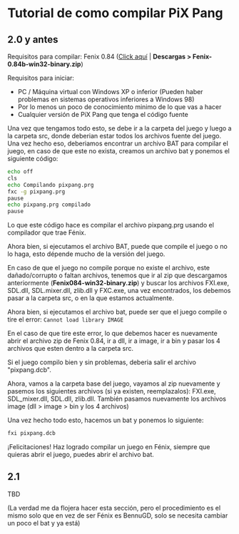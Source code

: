 # Tutorial de como compilar PiX Pang

## 2.0 y antes
Requisitos para compilar:
Fenix 0.84 ([Click aquí](https://web.archive.org/web/20050211004716/https://fenix.divsite.net/ "Click aquí") | **Descargas > Fenix-0.84b-win32-binary.zip**)

Requisitos para iniciar:
- PC / Máquina virtual con Windows XP o inferior (Pueden haber problemas en sistemas operativos inferiores a Windows 98)
- Por lo menos un poco de conocimiento minimo de lo que vas a hacer
- Cualquier versión de PiX Pang que tenga el código fuente

Una vez que tengamos todo esto, se debe ir a la carpeta del juego y luego a la carpeta src, donde deberian estar todos los archivos fuente del juego. Una vez hecho eso, deberiamos encontrar un archivo BAT para compilar el juego, en caso de que este no exista, creamos un archivo bat y ponemos el siguiente código:

```bash
echo off
cls
echo Compilando pixpang.prg
fxc -g pixpang.prg
pause
echo pixpang.prg compilado
pause 
```

Lo que este código hace es compilar el archivo pixpang.prg usando el compilador que trae Fénix.

Ahora bien, si ejecutamos el archivo BAT, puede que compile el juego o no lo haga, esto dépende mucho de la versión del juego.

En caso de que el juego no compile porque no existe el archivo, este dañado/corrupto o faltan archivos, tenemos que ir al zip que descargamos anteriormente (**Fenix084-win32-binary.zip**) y buscar los archivos FXI.exe, SDL.dll, SDL.mixer.dll, zlib.dll y FXC.exe, una vez encontrados, los debemos pasar a la carpeta src, o en la que estamos actualmente.

Ahora bien, si ejecutamos el archivo bat, puede ser que el juego compile o tire el error:
`Cannot load library IMAGE`

En el caso de que tire este error, lo que debemos hacer es nuevamente abrir el archivo zip de Fenix 0.84, ir a dll, ir a image, ir a bin y pasar los 4 archivos que esten dentro a la carpeta src.

Si el juego compilo bien y sin problemas, deberia salir el archivo "pixpang.dcb".

Ahora, vamos a la carpeta base del juego, vayamos al zip nuevamente y pasemos los siguientes archivos (si ya existen, reemplazalos):
FXI.exe, SDL_mixer.dll, SDL.dll, zlib.dll.
También pasamos nuevamente los archivos image (dll > image > bin y los 4 archivos)

Una vez hecho todo esto, hacemos un bat y ponemos lo siguiente:
```bash
fxi pixpang.dcb
```
¡Felicitaciones! Haz logrado compilar un juego en Fénix, siempre que quieras abrir el juego, puedes abrir el archivo bat.

## 2.1
TBD

(La verdad me da flojera hacer esta sección, pero el procedimiento es el mismo solo que en vez de ser Fénix es BennuGD, solo se necesita cambiar un poco el bat y ya está)
